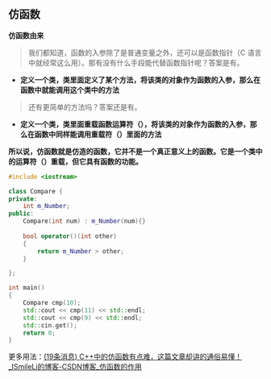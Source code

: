 ## 仿函数

**仿函数由来**

> 我们都知道，函数的入参除了是普通变量之外，还可以是函数指针（C 语言中就经常这么用）。那有没有什么手段能代替函数指针呢？答案是有。

- **定义一个类，类里面定义了某个方法，将该类的对象作为函数的入参，那么在函数中就能调用这个类中的方法**

> 还有更简单的方法吗？答案还是有。

- **定义一个类，类里面重载函数运算符（），将该类的对象作为函数的入参，那么在函数中同样能调用重载符（）里面的方法**

**所以说，仿函数就是仿造的函数，它并不是一个真正意义上的函数。它是一个类中的运算符（）重载，但它具有函数的功能。**

```c++
#include <iostream>

class Compare {
private:
    int m_Number;
public:
    Compare(int num) : m_Number(num){}
    
    bool operator()(int other)
    {
        return m_Number > other;
    }

};

int main()
{
    Compare cmp(10);
    std::cout << cmp(11) << std::endl;
    std::cout << cmp(9) << std::endl;
    std::cin.get();
    return 0;
}
```



更多用法：[(19条消息) C++中的仿函数有点难，这篇文章却讲的通俗易懂！_ISmileLi的博客-CSDN博客_仿函数的作用](https://blog.csdn.net/toby54king/article/details/105103111)

